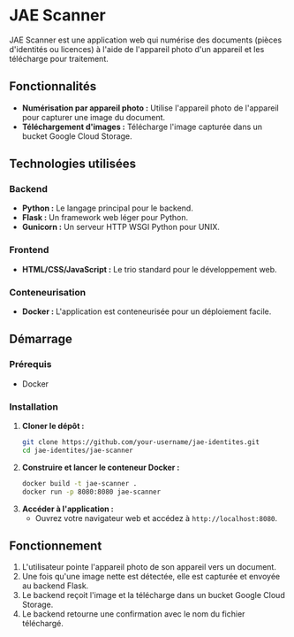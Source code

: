 # JAE Scanner

JAE Scanner est une application web qui numérise des documents (pièces d'identités ou licences) à l'aide de l'appareil photo d'un appareil et les télécharge pour traitement.

## Fonctionnalités

-   **Numérisation par appareil photo :** Utilise l'appareil photo de l'appareil pour capturer une image du document.
-   **Téléchargement d'images :** Télécharge l'image capturée dans un bucket Google Cloud Storage.

## Technologies utilisées

### Backend

-   **Python :** Le langage principal pour le backend.
-   **Flask :** Un framework web léger pour Python.
-   **Gunicorn :** Un serveur HTTP WSGI Python pour UNIX.

### Frontend

-   **HTML/CSS/JavaScript :** Le trio standard pour le développement web.

### Conteneurisation

-   **Docker :** L'application est conteneurisée pour un déploiement facile.

## Démarrage

### Prérequis

-   Docker

### Installation

1.  **Cloner le dépôt :**
    ```bash
    git clone https://github.com/your-username/jae-identites.git
    cd jae-identites/jae-scanner
    ```
2.  **Construire et lancer le conteneur Docker :**
    ```bash
    docker build -t jae-scanner .
    docker run -p 8080:8080 jae-scanner
    ```
3.  **Accéder à l'application :**
    -   Ouvrez votre navigateur web et accédez à `http://localhost:8080`.

## Fonctionnement

1.  L'utilisateur pointe l'appareil photo de son appareil vers un document.
2.  Une fois qu'une image nette est détectée, elle est capturée et envoyée au backend Flask.
3.  Le backend reçoit l'image et la télécharge dans un bucket Google Cloud Storage.
4.  Le backend retourne une confirmation avec le nom du fichier téléchargé.